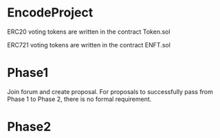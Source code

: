 # EncodeProject

ERC20 voting tokens are written in the contract Token.sol

ERC721 voting tokens are written in the contract ENFT.sol

# Phase1
Join forum and create proposal.
For proposals to successfully pass from Phase 1 to Phase 2, there is no formal requirement.

# Phase2